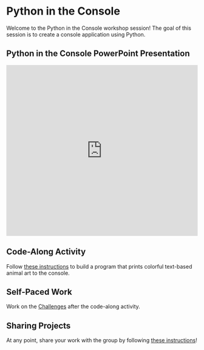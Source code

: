 # Python in the Console
Welcome to the Python in the Console workshop session! The goal of this session is to create a console application using Python.

## Python in the Console PowerPoint Presentation
<iframe src='https://view.officeapps.live.com/op/embed.aspx?src=https://hylandtechoutreach.github.io/ucs/Session7PythonAgain/PythonConsole.pptx' width='100%' height='450px' frameborder='0'></iframe>

## Code-Along Activity
Follow [these instructions](AsciiArtCodeAlong.md) to build a program that prints colorful text-based animal art to the console.

## Self-Paced Work
Work on the [Challenges](AsciiArtChallenges.md) after the code-along activity.

## Sharing Projects
At any point, share your work with the group by following [these instructions](../Session6Python/SharingWork.md)!